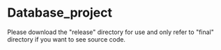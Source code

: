 # Database_project
Please download the "release" directory for use and only refer to "final" directory if you want to see source code.
